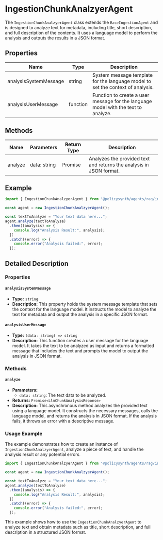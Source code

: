 # IngestionChunkAnalzyerAgent

The `IngestionChunkAnalzyerAgent` class extends the `BaseIngestionAgent` and is designed to analyze text for metadata, including title, short description, and full description of the contents. It uses a language model to perform the analysis and outputs the results in a JSON format.

## Properties

| Name                   | Type     | Description                                                                 |
|------------------------|----------|-----------------------------------------------------------------------------|
| analysisSystemMessage  | string   | System message template for the language model to set the context of analysis. |
| analysisUserMessage    | function | Function to create a user message for the language model with the text to analyze. |

## Methods

| Name       | Parameters        | Return Type            | Description                                                                 |
|------------|-------------------|------------------------|-----------------------------------------------------------------------------|
| analyze    | data: string      | Promise<LlmChunkAnalysisReponse> | Analyzes the provided text and returns the analysis in JSON format.          |

## Example

```typescript
import { IngestionChunkAnalzyerAgent } from '@policysynth/agents/rag/ingestion/chunkAnalyzer.js';

const agent = new IngestionChunkAnalzyerAgent();

const textToAnalyze = "Your text data here...";
agent.analyze(textToAnalyze)
  .then((analysis) => {
    console.log("Analysis Result:", analysis);
  })
  .catch((error) => {
    console.error("Analysis failed:", error);
  });
```

## Detailed Description

### Properties

#### `analysisSystemMessage`

- **Type:** `string`
- **Description:** This property holds the system message template that sets the context for the language model. It instructs the model to analyze the text for metadata and output the analysis in a specific JSON format.

#### `analysisUserMessage`

- **Type:** `(data: string) => string`
- **Description:** This function creates a user message for the language model. It takes the text to be analyzed as input and returns a formatted message that includes the text and prompts the model to output the analysis in JSON format.

### Methods

#### `analyze`

- **Parameters:**
  - `data: string`: The text data to be analyzed.
- **Returns:** `Promise<LlmChunkAnalysisReponse>`
- **Description:** This asynchronous method analyzes the provided text using a language model. It constructs the necessary messages, calls the language model, and returns the analysis in JSON format. If the analysis fails, it throws an error with a descriptive message.

### Usage Example

The example demonstrates how to create an instance of `IngestionChunkAnalzyerAgent`, analyze a piece of text, and handle the analysis result or any potential errors.

```typescript
import { IngestionChunkAnalzyerAgent } from '@policysynth/agents/rag/ingestion/chunkAnalyzer.js';

const agent = new IngestionChunkAnalzyerAgent();

const textToAnalyze = "Your text data here...";
agent.analyze(textToAnalyze)
  .then((analysis) => {
    console.log("Analysis Result:", analysis);
  })
  .catch((error) => {
    console.error("Analysis failed:", error);
  });
```

This example shows how to use the `IngestionChunkAnalzyerAgent` to analyze text and obtain metadata such as title, short description, and full description in a structured JSON format.